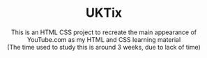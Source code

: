 <h1 align="center">UKTix</h1>

<div align="center">
	<p>
		This is an HTML CSS project to recreate the main appearance of YouTube.com as my HTML and CSS learning material<br>
        (The time used to study this is around 3 weeks, due to lack of time)
	</p>
</div>